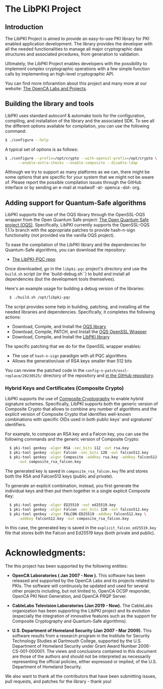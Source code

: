 # The LibPKI Project

## Introduction

The LibPKI Project is aimed to provide an easy-to-use PKI library for PKI
enabled application development. The library provides the developer with all
the needed functionalities to manage all major cryptographic data structures
and associated prcedures, from generation to validation.

Ultimately, the LibPKI Project enables developers with the possibility to implement complex
cryptographic operations with a few simple function calls by implementing an
high-level cryptographic API.

You can find more inforamtion about this project and many more at our website: [The OpenCA Labs and Projects](https://www.openca.org/).

## Building the library and tools

LibPKI uses standard autoconf & automake tools for the configuration, compiling, and
installation of the library and the associated SDK. To see all the different options
available for compilation, you can use the following command:

```bash
$ ./configure --help
```

A typical set of options is as follows:

```bash
$ ./configure --prefix=/opt/crypto --with-openssl-prefix=/opt/crypto \
      --enable-extra-checks --enable-composite --disable-ldap
```

Although we try to support as many platforms as we can, there might be some options
that are specific for your system that we might not be aware of. Please report the
possible compilation issues through the GitHub interface or by sending an e-mail
at madwolf -at- openca -dot- org.

## Adding support for Quantum-Safe algorithms

LibPKI supports the use of the OQS library through the OpenSSL-OQS wrapper from
the Open Quantum Safe project: [The Open Quantum Safe project (OQS)](https://openquantumsafe.org/). Specifically, LibPKI currently supports the OpenSSL-OQS 1.1.1x branch with the appropriate patches to provide hash-n-sign functionality (not
provided via the vanilla OQS project).

To ease the compilation of the LibPKI library and the
dependencies for Quantum-Safe algorithms, you can download the repository:

- [The LibPKI-PQC repo](https://github.com/opencrypto/libpki-pqc)

Once downloaded, go in the `libpki-pqc` project's directory and use the `build.sh`
script (or the `build-debug.sh``) to build and install all dependencies (but
the development tools themselves).

Here's an example usage for building a debug version of the libraries:

```bash
  $ ./build.sh /opt/libpki-pqc
```

The script provides some help in building, patching, and installing all the needed
libraries and dependencies. Specifically, it completes the following actions:

- Download, Compile, and Install the [OQS library](https://github.com/open-quantum-safe/liboqs)
- Download, Compile, PATCH, and Install the [OQS OpenSSL Wrapper](https://github.com/open-quantum-safe/openssl)
- Download, Compile, and Install the [LibPKI library](https://github.com/openca/libpki)

The specific patching that we do for the OpenSSL wrapper enables:

- The use of `hash-n-sign` paradigm with all PQC algorithms
- Allows the generation/use of RSA keys smaller than 512 bits

You can review the patched code in the `config-n-patch/ossl-replace/20230525/` 
directory of the repository and [in the GitHub repository](https://github.com/opencrypto/libpki-pqc/tree/main/config-n-patch/ossl-replace/20230525).


### Hybrid Keys and Certificates (Composite Crypto)

LibPKI supports the use of [Composite Cryptography](https://datatracker.ietf.org/doc/draft-ounsworth-pq-composite-sigs/) to enable hybrid signature schemes. Specifically, LibPKI supports both the generic version of Composite Crypto that allows to combine any number of algorithms and the explicit version of Composite Crypto that identifies
well-known combinations with specific OIDs used in both public keys' and signatures'
identifiers.

For example, to compose an RSA key and a Falcon key, you can use the following commands and the generic version of Composite Crypto:

```bash
  $ pki-tool genkey -algor RSA -sec_bits 112 -out rsa.key
  $ pki-tool genkey -algor Falcon -sec_bits 128 -out falcon512.key
  $ pki-tool genkey -algor Composite -addkey rsa.key -addkey falcon512.key \
      -out composite_rsa_falcon.key
```
The generated key is saved in `composite_rsa_falcon.key` file and stores
both the RSA and Falcon512 keys (public and private).

To generate an explicit combination, instead, you first generate the individual keys
and then put them together in a single explicit Composite Key:

```bash
  $ pki-tool genkey -algor ED25519 -out ed25519.key
  $ pki-tool genkey -algor Falcon -sec_bits 128 -out falcon512.key
  $ pki-tool genkey -algor FALCON-ED25519 -addkey falcon512.key \
      -addkey falcon512.key -out composite_rsa_falcon.key
```

In this case, the generated key is saved in the `explicit_falcon_ed25519.key` file
that stores both the Falcon and Ed25519 keys (both private and public).

# Acknowledgments:

The this project has been supported by the following entities:

- **OpenCA Laboratories ( Jan 2007 - Now ).**
This software has been released and supported by the OpenCA Labs and its
projects related to PKIs. The software will continuosly be updated and
used for several other projects including, but not limited to, OpenCA
OCSP responder, OpenCA PKI Next Generation, and OpenCA PRQP Server.

- **CableLabs Television Laboratories (Jan 2019 - Now).** 
The CableLabs organization has been supporting the LibPKI project and its
evolution (especially the integration of innovative features such as the
support for Composite Cryptography and Quantum-Safe algorithms).

- **U.S. Department of Homeland Security (Jan 2007 - Mar 2009).**
This software results from a research program in the Institute for Security
Technology Studies at Dartmouth College, supported by the U.S. Department of
Homeland Security under Grant Award Number 2006-CS-001-000001. The views and
conclusions contained in this document are those of the authors and should
not be interpreted as necessarily representing the official policies, either
expressed or implied, of the U.S. Department of Homeland Security.

We also want to thank all the contributors that have been submitting issues,
pull requests, and patches for the library - thank you!
